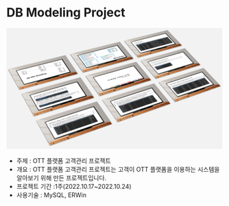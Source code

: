 # DB Modeling Project
<img src="image/main.png">
<br>

- 주제 : OTT 플랫폼 고객관리 프로젝트
- 개요 : OTT 플랫폼 고객관리 프로젝트는 고객이 OTT 플랫폼을 이용하는 시스템을 알아보기 위해 만든 프로젝트입니다.
- 프로젝트 기간 :1주(2022.10.17~2022.10.24)
- 사용기술 : MySQL, ERWin
